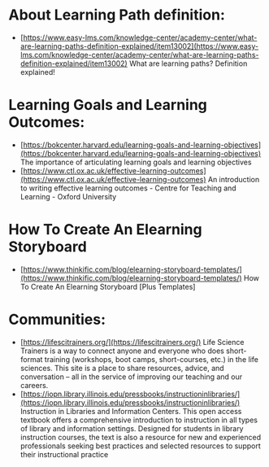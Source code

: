 # About Learning Path definition:
* [https://www.easy-lms.com/knowledge-center/academy-center/what-are-learning-paths-definition-explained/item13002](https://www.easy-lms.com/knowledge-center/academy-center/what-are-learning-paths-definition-explained/item13002) What are learning paths? Definition explained! 
# Learning Goals and Learning Outcomes:
* [https://bokcenter.harvard.edu/learning-goals-and-learning-objectives](https://bokcenter.harvard.edu/learning-goals-and-learning-objectives) The importance of articulating learning goals and learning objectives <br>
* [https://www.ctl.ox.ac.uk/effective-learning-outcomes](https://www.ctl.ox.ac.uk/effective-learning-outcomes) An introduction to writing effective learning outcomes - Centre for Teaching and Learning - Oxford University
# How To Create An Elearning Storyboard
* [https://www.thinkific.com/blog/elearning-storyboard-templates/](https://www.thinkific.com/blog/elearning-storyboard-templates/) How To Create An Elearning Storyboard [Plus Templates]
# Communities:
* [https://lifescitrainers.org/](https://lifescitrainers.org/) Life Science Trainers is a way to connect anyone and everyone who does short-format training (workshops, boot camps, short-courses, etc.) in the life sciences. This site is a place to share resources, advice, and conversation – all in the service of improving our teaching and our careers. 
* [https://iopn.library.illinois.edu/pressbooks/instructioninlibraries/](https://iopn.library.illinois.edu/pressbooks/instructioninlibraries/) Instruction in Libraries and Information Centers. This open access textbook offers a comprehensive introduction to instruction in all types of library and information settings. Designed for students in library instruction courses, the text is also a resource for new and experienced professionals seeking best practices and selected resources to support their instructional practice
